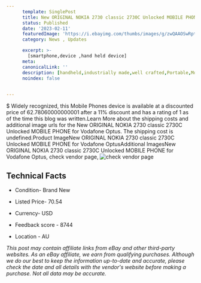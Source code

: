 ```yaml
---
      template: SinglePost
      title: New ORIGINAL NOKIA 2730 classic 2730C Unlocked MOBILE PHONE for Vodafone Optus
      status: Published
      date: '2023-02-11'
      featuredImage: 'https://i.ebayimg.com/thumbs/images/g/zwQAAOSwRptgr4f5/s-l225.jpg'
      category: News , Updates

      excerpt: >-
        [smartphone,device ,hand held device]
      meta:
      canonicalLink: ''
      description: [handheld,industrially made,well crafted,Portable,Mobile,Compact,Convenient,Lightweight,Maneuverable,Man-portable,Miniature,Carriable,Hand-held,Light,Holdable,Transportable,Mobile device,Pocket-sized,On-the-go,Wireless,Cordless,Compact size,Convenient size, smartphone,device ,hand held device]
      noindex: false

        
---
```

$
    Widely recognized, this Mobile Phones device is available at a discounted price of 62.78060000000001 after a 11% discount and has a rating of 1 as of the time this blog was written.Learn More about the shipping costs and additional image urls for the New ORIGINAL NOKIA 2730 classic 2730C Unlocked MOBILE PHONE for Vodafone Optus. The shipping cost is undefined.Product ImageNew ORIGINAL NOKIA 2730 classic 2730C Unlocked MOBILE PHONE for Vodafone OptusAdditional ImagesNew ORIGINAL NOKIA 2730 classic 2730C Unlocked MOBILE PHONE for Vodafone Optus, check vendor page, ![check vendor page](https://origin-galleryplus.ebayimg.com/ws/web/133202702400_2_0_1/225x225.jpg,https://origin-galleryplus.ebayimg.com/ws/web/133202702400_3_0_1/225x225.jpg,https://origin-galleryplus.ebayimg.com/ws/web/133202702400_4_0_1/225x225.jpg,https://origin-galleryplus.ebayimg.com/ws/web/133202702400_5_0_1/225x225.jpg,https://origin-galleryplus.ebayimg.com/ws/web/133202702400_6_0_1/225x225.jpg,https://origin-galleryplus.ebayimg.com/ws/web/133202702400_7_0_1/225x225.jpg)
    
    

 ## Technical Facts 



     
      

 - Condition- Brand New 


      

 - Listed Price- 70.54 


      

 - Currency- USD 


      

 - Feedback score - 8744 


      

 - Location - AU 


      
      

 *_This post may contain affiliate links from eBay and other third-party websites. As an eBay affiliate, we earn from qualifying purchases. Although we do our best to keep the information up-to-date and accurate, please check the date and all details with the vendor's website before making a purchase. Not all data may be accurate._*



    
    
    
    
    